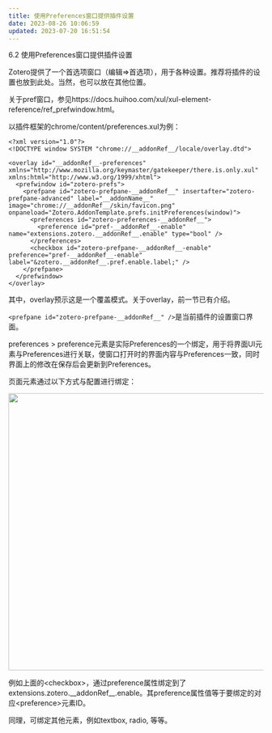 ```yaml
---
title: 使用Preferences窗口提供插件设置
date: 2023-08-26 10:06:59
updated: 2023-07-20 16:51:54
---
```

6.2 使用Preferences窗口提供插件设置

Zotero提供了一个首选项窗口（编辑=>首选项），用于各种设置。推荐将插件的设置也放到此处。当然，也可以放在其他位置。

关于pref窗口，参见https://docs.huihoo.com/xul/xul-element-reference/ref_prefwindow.html。

以插件框架的chrome/content/preferences.xul为例：

```
<?xml version="1.0"?>
<!DOCTYPE window SYSTEM "chrome://__addonRef__/locale/overlay.dtd">

<overlay id="__addonRef__-preferences" xmlns="http://www.mozilla.org/keymaster/gatekeeper/there.is.only.xul" xmlns:html="http://www.w3.org/1999/xhtml">
  <prefwindow id="zotero-prefs">
    <prefpane id="zotero-prefpane-__addonRef__" insertafter="zotero-prefpane-advanced" label="__addonName__" image="chrome://__addonRef__/skin/favicon.png" onpaneload="Zotero.AddonTemplate.prefs.initPreferences(window)">
      <preferences id="zotero-preferences-__addonRef__">
        <preference id="pref-__addonRef__-enable" name="extensions.zotero.__addonRef__.enable" type="bool" />
      </preferences>
      <checkbox id="zotero-prefpane-__addonRef__-enable" preference="pref-__addonRef__-enable" label="&zotero.__addonRef__.pref.enable.label;" />
    </prefpane>
  </prefwindow>
</overlay>
```

其中，overlay预示这是一个覆盖模式。关于overlay，前一节已有介绍。

`<prefpane id="zotero-prefpane-__addonRef__" />`是当前插件的设置窗口界面。

preferences > preference元素是实际Preferences的一个绑定，用于将界面UI元素与Preferences进行关联，使窗口打开时的界面内容与Preferences一致，同时界面上的修改在保存后会更新到Preferences。

页面元素通过以下方式与配置进行绑定：

<img src="https://cdn.nlark.com/yuque/0/2022/svg/32594373/1662261978470-a18a5626-18d9-4a3a-b430-5719ebc363d8.svg" width="548" id="u1f22140a" class="ne-image">

例如上面的&lt;checkbox&gt;，通过preference属性绑定到了extensions.zotero.\_\_addonRef\_\_.enable。其preference属性值等于要绑定的对应&lt;preference&gt;元素ID。

同理，可绑定其他元素，例如textbox, radio, 等等。